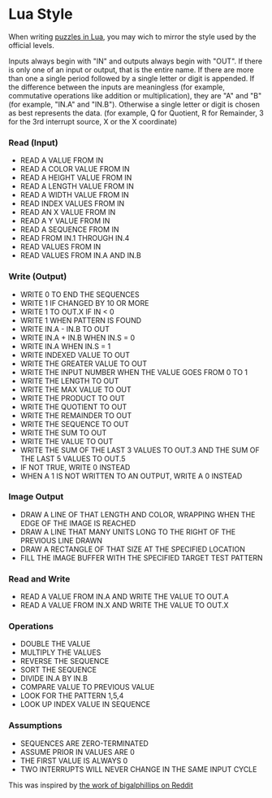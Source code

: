 Lua Style
==========

When writing [puzzles in Lua](lua.html), you may wich to mirror the style used by the official levels.

Inputs always begin with "IN" and outputs always begin with "OUT".  If there is only one of an input or output, that is the entire name.  If there are more than one a single period followed by a single letter or digit is appended.  If the difference between the inputs are meaningless (for example, commutative operations like addition or multiplication), they are "A" and "B" (for example, "IN.A" and "IN.B"). Otherwise a single letter or digit is chosen as best represents the data. (for example, Q for Quotient, R for Remainder, 3 for the 3rd interrupt source, X or the X coordinate)


### Read (Input)

   * READ A VALUE FROM IN
   * READ A COLOR VALUE FROM IN
   * READ A HEIGHT VALUE FROM IN
   * READ A LENGTH VALUE FROM IN
   * READ A WIDTH VALUE FROM IN
   * READ INDEX VALUES FROM IN
   * READ AN X VALUE FROM IN
   * READ A Y VALUE FROM IN
   * READ A SEQUENCE FROM IN
   * READ FROM IN.1 THROUGH IN.4
   * READ VALUES FROM IN
   * READ VALUES FROM IN.A AND IN.B

### Write (Output)

   * WRITE 0 TO END THE SEQUENCES
   * WRITE 1 IF CHANGED BY 10 OR MORE
   * WRITE 1 TO OUT.X IF IN < 0
   * WRITE 1 WHEN PATTERN IS FOUND
   * WRITE IN.A - IN.B TO OUT
   * WRITE IN.A + IN.B WHEN IN.S = 0
   * WRITE IN.A WHEN IN.S = 1
   * WRITE INDEXED VALUE TO OUT
   * WRITE THE GREATER VALUE TO OUT
   * WRITE THE INPUT NUMBER WHEN THE VALUE GOES FROM 0 TO 1
   * WRITE THE LENGTH TO OUT
   * WRITE THE MAX VALUE TO OUT
   * WRITE THE PRODUCT TO OUT
   * WRITE THE QUOTIENT TO OUT
   * WRITE THE REMAINDER TO OUT
   * WRITE THE SEQUENCE TO OUT
   * WRITE THE SUM TO OUT
   * WRITE THE VALUE TO OUT
   * WRITE THE SUM OF THE LAST 3 VALUES TO OUT.3 AND THE SUM OF THE LAST 5 VALUES TO OUT.5
   * IF NOT TRUE, WRITE 0 INSTEAD
   * WHEN A 1 IS NOT WRITTEN TO AN OUTPUT, WRITE A 0 INSTEAD

### Image Output

   * DRAW A LINE OF THAT LENGTH AND COLOR, WRAPPING WHEN THE EDGE OF THE IMAGE IS REACHED
   * DRAW A LINE THAT MANY UNITS LONG TO THE RIGHT OF THE PREVIOUS LINE DRAWN
   * DRAW A RECTANGLE OF THAT SIZE AT THE SPECIFIED LOCATION
   * FILL THE IMAGE BUFFER WITH THE SPECIFIED TARGET TEST PATTERN

### Read and Write

   * READ A VALUE FROM IN.A AND WRITE THE VALUE TO OUT.A
   * READ A VALUE FROM IN.X AND WRITE THE VALUE TO OUT.X

### Operations

   * DOUBLE THE VALUE
   * MULTIPLY THE VALUES
   * REVERSE THE SEQUENCE
   * SORT THE SEQUENCE
   * DIVIDE IN.A BY IN.B
   * COMPARE VALUE TO PREVIOUS VALUE
   * LOOK FOR THE PATTERN 1,5,4
   * LOOK UP INDEX VALUE IN SEQUENCE
 
### Assumptions

   * SEQUENCES ARE ZERO-TERMINATED
   * ASSUME PRIOR IN VALUES ARE 0
   * THE FIRST VALUE IS ALWAYS 0
   * TWO INTERRUPTS WILL NEVER CHANGE IN THE SAME INPUT CYCLE

This was inspired by [the work of bigalphillips on Reddit](https://www.reddit.com/r/tis100/comments/3a271m/contest_design_a_puzzle_for_the_upcoming_bonus/cscj1za)

